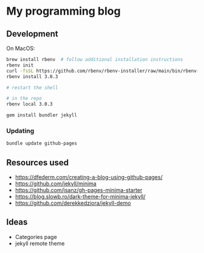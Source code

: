 # My programming blog

## Development

On MacOS:

```bash
brew install rbenv  # follow additional installation instructions
rbenv init
curl -fsSL https://github.com/rbenv/rbenv-installer/raw/main/bin/rbenv-doctor | bash
rbenv install 3.0.3

# restart the shell

# in the repo
rbenv local 3.0.3

gem install bundler jekyll
```

### Updating

```bash
bundle update github-pages
```

## Resources used

- https://dfederm.com/creating-a-blog-using-github-pages/
- https://github.com/jekyll/minima
- https://github.com/jsanz/gh-pages-minima-starter
- https://blog.slowb.ro/dark-theme-for-minima-jekyll/
- https://github.com/derekkedziora/jekyll-demo

## Ideas

- Categories page
- jekyll remote theme
